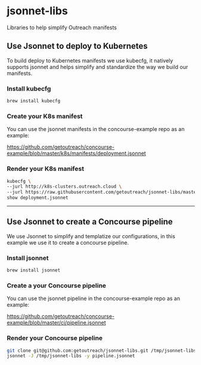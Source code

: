 # jsonnet-libs
Libraries to help simplify Outreach manifests

## Use Jsonnet to deploy to Kubernetes

To build deploy to Kubernetes manifests we use kubecfg, it natively supports jsonnet and helps simplify and standardize the way we build our manifests.

### Install kubecfg

```Bash
brew install kubecfg
```

### Create your K8s manifest

You can use the jsonnet manifests in the concourse-example repo as an example:

https://github.com/getoutreach/concourse-example/blob/master/k8s/manifests/deployment.jsonnet

### Render your K8s manifest

```Bash
kubecfg \
--jurl http://k8s-clusters.outreach.cloud \
--jurl https://raw.githubusercontent.com/getoutreach/jsonnet-libs/master \
show deployment.jsonnet
```

***

## Use Jsonnet to create a Concourse pipeline

We use Jsonnet to simplify and templatize our configurations, in this example we use it to create a concourse pipeline.

### Install jsonnet

```Bash
brew install jsonnet
```

### Create a your Concourse pipeline

You can use the jsonnet pipeline in the concourse-example repo as an example:

https://github.com/getoutreach/concourse-example/blob/master/ci/pipeline.jsonnet

### Render your Concourse pipeline

```Bash
git clone git@github.com:getoutreach/jsonnet-libs.git /tmp/jsonnet-libs
jsonnet -J /tmp/jsonnet-libs -y pipeline.jsonnet
```